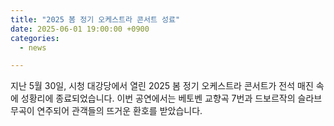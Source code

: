 ```yaml
---
title: "2025 봄 정기 오케스트라 콘서트 성료"
date: 2025-06-01 19:00:00 +0900
categories:
  - news

---
```


지난 5월 30일, 시청 대강당에서 열린 2025 봄 정기 오케스트라 콘서트가 전석 매진 속에 성황리에 종료되었습니다. 이번 공연에서는 베토벤 교향곡 7번과 드보르작의 슬라브 무곡이 연주되어 관객들의 뜨거운 환호를 받았습니다.
